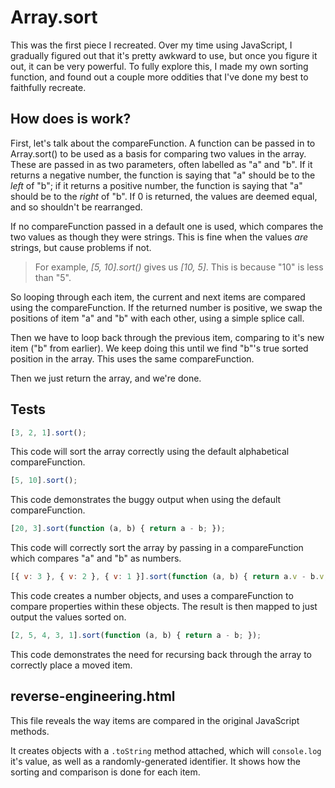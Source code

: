 # Array.sort
This was the first piece I recreated. Over my time using JavaScript, I gradually figured out 
that it's pretty awkward to use, but once you figure it out, it can be very powerful. To fully 
explore this, I made my own sorting function, and found out a couple more oddities that I've 
done my best to faithfully recreate.


## How does is work?
First, let's talk about the compareFunction. A function can be passed in to Array.sort() to be 
used as a basis for comparing two values in the array. These are passed in as two parameters, 
often labelled as "a" and "b". If it returns a negative number, the function is saying that "a" 
should be to the _left_ of "b"; if it returns a positive number, the function is saying that "a" 
should be to the _right_ of "b". If 0 is returned, the values are deemed equal, and so shouldn't 
be rearranged.

If no compareFunction passed in a default one is used, which compares the two values as though 
they were strings. This is fine when the values _are_ strings, but cause problems if not.

> For example, <cite>[5, 10].sort()</cite> gives us <cite>[10, 5]</cite>. This is because "10" is less than 
> "5".

So looping through each item, the current and next items are compared using the compareFunction. 
If the returned number is positive, we swap the positions of item "a" and "b" with each other, 
using a simple splice call.

Then we have to loop back through the previous item, comparing to it's new item ("b" from 
earlier). We keep doing this until we find "b"'s true sorted position in the array. This uses 
the same compareFunction.

Then we just return the array, and we're done.


## Tests

```js
[3, 2, 1].sort();
```
This code will sort the array correctly using the default alphabetical compareFunction.

```js
[5, 10].sort();
```
This code demonstrates the buggy output when using the default compareFunction.

```js
[20, 3].sort(function (a, b) { return a - b; });
```
This code will correctly sort the array by passing in a compareFunction which compares "a" and 
"b" as numbers.

```js
[{ v: 3 }, { v: 2 }, { v: 1 }].sort(function (a, b) { return a.v - b.v; }).map(function (v) { return v.v; })
```
This code creates a number objects, and uses a compareFunction to compare properties within 
these objects. The result is then mapped to just output the values sorted on.

```js
[2, 5, 4, 3, 1].sort(function (a, b) { return a - b; });
```
This code demonstrates the need for recursing back through the array to correctly place a moved 
item.


## reverse-engineering.html
This file reveals the way items are compared in the original JavaScript methods.

It creates objects with a `.toString` method attached, which will `console.log` it's value, 
as well as a randomly-generated identifier. It shows how the sorting and comparison is done 
for each item.
